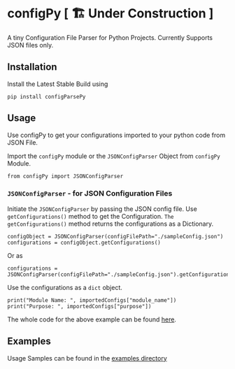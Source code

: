 # configPy [ 🏗 Under Construction ]

A tiny Configuration File Parser for Python Projects. Currently Supports JSON files only. 

## Installation

Install the Latest Stable Build using 
```
pip install configParsePy
```

## Usage 

Use configPy to get your configurations imported to your python code from JSON File.

Import the `configPy` module or the `JSONConfigParser` Object from `configPy` Module.
```
from configPy import JSONConfigParser 
```

### `JSONConfigParser` - for JSON Configuration Files


Initiate the `JSONConfigParser` by passing the JSON config file. Use `getConfigurations()` method to get the Configuration. `The getConfigurations()` method returns the configurations as a Dictionary.
```
configObject = JSONConfigParser(configFilePath="./sampleConfig.json")
configurations = configObject.getConfigurations()
```
Or as
```
configurations = JSONConfigParser(configFilePath="./sampleConfig.json").getConfigurations()
```

Use the configurations as a `dict` object.
```
print("Module Name: ", importedConfigs["module_name"])
print("Purpose: ", importedConfigs["purpose"])
```

The whole code for the above example can be found [here](https://github.com/TanmoySG/configPy/blob/main/examples/jsonConfig_EXAMPLE.py).

## Examples

Usage Samples can be found in the [examples directory](./examples)
